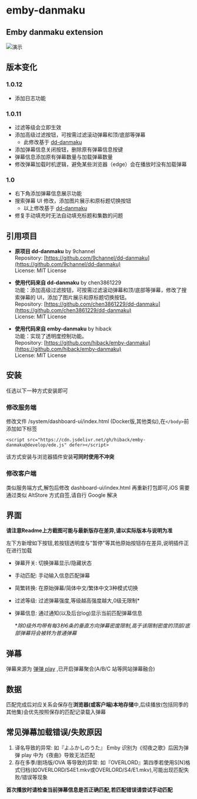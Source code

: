 # emby-danmaku

## Emby danmaku extension

![演示](https://raw.githubusercontent.com/kutongling/dd-danmaku/master/%E6%BC%94%E7%A4%BA.png)

## 版本变化

### 1.0.12

- 添加日志功能

### 1.0.11

- 过滤等级会立即生效
- 添加高级过滤按钮，可按需过滤滚动弹幕和顶/底部等弹幕
  - 此修改基于 [dd-danmaku](https://github.com/chen3861229/dd-danmaku)
- 添加弹幕信息关闭按钮，删除原有弹幕信息按键
- 弹幕信息添加原有弹幕数量与加载弹幕数量
- 修改弹幕加载时机逻辑，避免某些浏览器（edge）会在播放时没有加载弹幕

### 1.0

- 右下角添加弹幕信息展示功能
- 搜索弹幕 UI 修改，添加图片展示和原标题切换按钮
  - 以上修改基于 [dd-danmaku](https://github.com/chen3861229/dd-danmaku)
- 修复手动填充时无法自动填充标题和集数的问题

## 引用项目

- **原项目 dd-danmaku** by 9channel  
  Repository: [https://github.com/9channel/dd-danmaku](https://github.com/9channel/dd-danmaku)  
  License: MIT License

- **使用代码来自 dd-danmaku** by chen3861229  
  功能：添加高级过滤按钮，可按需过滤滚动弹幕和顶/底部等弹幕，修改了搜索弹幕的 UI，添加了图片展示和原标题切换按钮。  
  Repository: [https://github.com/chen3861229/dd-danmaku](https://github.com/chen3861229/dd-danmaku)  
  License: MIT License

- **使用代码来自 emby-danmaku** by hiback  
  功能：实现了透明度控制功能。  
  Repository: [https://github.com/hiback/emby-danmaku](https://github.com/hiback/emby-danmaku)  
  License: MIT License


## 安装

任选以下一种方式安装即可

### 修改服务端

修改文件 /system/dashboard-ui/index.html (Docker版,其他类似),在`</body>`前添加如下标签

```
<script src="https://cdn.jsdelivr.net/gh/hiback/emby-danmaku@develop/ede.js" defer></script>
```

该方式安装与浏览器插件安装**可同时使用不冲突**

### 修改客户端

类似服务端方式,解包后修改 dashboard-ui/index.html 再重新打包即可,iOS 需要通过类似 AltStore 方式自签,请自行 Google 解决

## 界面

**请注意Readme上方截图可能与最新版存在差异,请以实际版本与说明为准**

左下方新增如下按钮,若按钮透明度与"暂停"等其他原始按钮存在差异,说明插件正在进行加载

- 弹幕开关: 切换弹幕显示/隐藏状态
- 手动匹配: 手动输入信息匹配弹幕
- 简繁转换: 在原始弹幕/简体中文/繁体中文3种模式切换
- 过滤等级: 过滤弹幕强度,等级越高强度越大,0级无限制*
- 弹幕信息: 通过通知(以及后台log)显示当前匹配弹幕信息

  **除0级外均带有每3秒6条的垂直方向弹幕密度限制,高于该限制密度的顶部/底部弹幕将会被转为普通弹幕*

## 弹幕

弹幕来源为 [弹弹 play](https://www.dandanplay.com/) ,已开启弹幕聚合(A/B/C 站等网站弹幕融合)

## 数据

匹配完成后对应关系会保存在**浏览器(或客户端)本地存储**中,后续播放(包括同季的其他集)会优先按照保存的匹配记录载入弹幕

## 常见弹幕加载错误/失败原因

1. 译名导致的异常: 如『よふかしのうた』 Emby 识别为《彻夜之歌》后因为弹弹 play 中为《夜曲》导致无法匹配
2. 存在多季/剧场版/OVA 等导致的异常: 如『OVERLORD』第四季若使用S[N]格式归档(如OVERLORD/S4E1.mkv或OVERLORD/S4/E1.mkv),可能出现匹配失败/错误等现象

**首次播放时请检查当前弹幕信息是否正确匹配,若匹配错误请尝试手动匹配**
